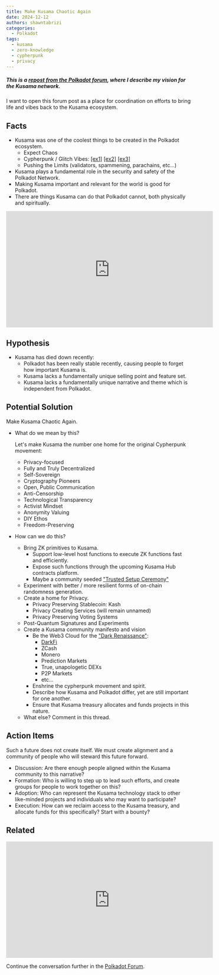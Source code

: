 ```yaml
---
title: Make Kusama Chaotic Again
date: 2024-12-12
authors: shawntabrizi
categories:
  - Polkadot
tags:
  - kusama
  - zero-knowledge
  - cypherpunk
  - privacy
---
```


##### This is a [repost from the Polkadot forum](https://forum.polkadot.network/t/make-kusama-chaotic-again/11123), where I describe my vision for the Kusama network.

I want to open this forum post as a place for coordination on efforts to bring life and vibes back to the Kusama ecosystem.

## Facts

- Kusama was one of the coolest things to be created in the Polkadot ecosystem.
    - Expect Chaos
    - Cypherpunk / Glitch Vibes: [[ex1]](https://www.youtube.com/watch?v=bMegZaFfrzI) [[ex2]](https://www.youtube.com/watch?v=cDHPFsPX9iA) [[ex3]](https://www.youtube.com/watch?v=oDN9ClmGqkc)
    - Pushing the Limits (validators, spammening, parachains, etc...)
- Kusama plays a fundamental role in the security and safety of the Polkadot Network.
- Making Kusama important and relevant for the world is good for Polkadot.
- There are things Kusama can do that Polkadot cannot, both physically and spiritually.

<iframe width="560" height="315" src="https://www.youtube.com/embed/bMegZaFfrzI?si=KFfAyVo0Nacw3joQ" title="YouTube video player" frameborder="0" allow="accelerometer; autoplay; clipboard-write; encrypted-media; gyroscope; picture-in-picture; web-share" referrerpolicy="strict-origin-when-cross-origin" allowfullscreen></iframe>

## Hypothesis

- Kusama has died down recently:
    - Polkadot has been really stable recently, causing people to forget how important Kusama is.
    - Kusama lacks a fundamentally unique selling point and feature set.
    - Kusama lacks a fundamentally unique narrative and theme which is independent from Polkadot.

## Potential Solution

Make Kusama Chaotic Again.

- What do we mean by this?

  Let's make Kusama the number one home for the original Cypherpunk movement:

  * Privacy-focused
  * Fully and Truly Decentralized
  * Self-Sovereign
  * Cryptography Pioneers
  * Open, Public Communication
  * Anti-Censorship
  * Technological Transparency
  * Activist Mindset
  * Anonymity Valuing
  * DIY Ethos
  * Freedom-Preserving

- How can we do this?

    - Bring ZK primitives to Kusama.
        - Support low-level host functions to execute ZK functions fast and efficiently.
        - Expose such functions through the upcoming Kusama Hub contracts platform.
        - Maybe a community seeded ["Trusted Setup Ceremony"](https://a16zcrypto.com/posts/article/on-chain-trusted-setup-ceremony/)
    - Experiment with better / more resilient forms of on-chain randomness generation.
    - Create a home for Privacy.
        - Privacy Preserving Stablecoin: Kash
        - Privacy Creating Services (will remain unnamed)
        - Privacy Preserving Voting Systems
    - Post-Quantum Signatures and Experiments
    - Create a Kusama community manifesto and vision
        - Be the Web3 Cloud for the ["Dark Renaissance"](https://github.com/darkrenaissance):
          - [DarkFi](https://github.com/darkrenaissance/darkfi)
          - ZCash
          - Monero
          - Prediction Markets
          - True, unapologetic DEXs
          - P2P Markets
          - etc...
      - Enshrine the cypherpunk movement and spirit.
      - Describe how Kusama and Polkadot differ, yet are still important for one another.
      - Ensure that Kusama treasury allocates and funds projects in this nature.
  - What else? Comment in this thread.

## Action Items

Such a future does not create itself. We must create alignment and a community of people who will steward this future forward.

- Discussion: Are there enough people aligned within the Kusama community to this narrative?
- Formation: Who is willing to step up to lead such efforts, and create groups for people to work together on this?
- Adoption: Who can represent the Kusama technology stack to other like-minded projects and individuals who may want to participate?
- Execution: How can we reclaim access to the Kusama treasury, and allocate funds for this specifically? Start with a bounty?

## Related

<iframe width="560" height="315" src="https://www.youtube.com/embed/ziXIjY5MeVo?si=hDTQAzPi1r5saxm7" title="YouTube video player" frameborder="0" allow="accelerometer; autoplay; clipboard-write; encrypted-media; gyroscope; picture-in-picture; web-share" referrerpolicy="strict-origin-when-cross-origin" allowfullscreen></iframe>

Continue the conversation further in the [Polkadot Forum](https://forum.polkadot.network/t/make-kusama-chaotic-again/11123).
